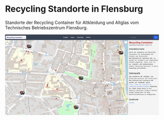 # Recycling Standorte in Flensburg

Standorte der Recycling Container für Altkleidung und Altglas vom Technisches Betriebszentrum Flensburg.

![Screenshot Recycling Standorte in Flensburg](https://raw.githubusercontent.com/oklabflensburg/open-recycling-map/main/screenshot-recycling-map.jpg)
